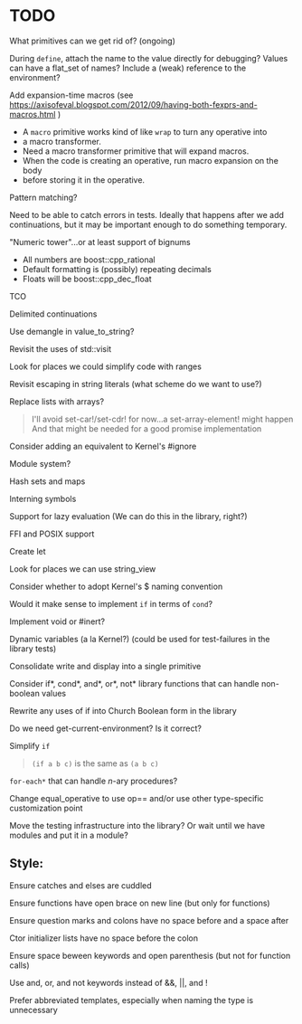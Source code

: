 # TODO

What primitives can we get rid of? (ongoing)

During `define`, attach the name to the value directly for debugging?
Values can have a flat_set of names?
Include a (weak) reference to the environment?

Add expansion-time macros (see https://axisofeval.blogspot.com/2012/09/having-both-fexprs-and-macros.html )

* A `macro` primitive works kind of like `wrap` to turn any operative into
* a macro transformer.
* Need a macro transformer primitive that will expand macros.
* When the code is creating an operative, run macro expansion on the body
* before storing it in the operative.

Pattern matching?

Need to be able to catch errors in tests. Ideally that happens after we add
continuations, but it may be important enough to do something temporary.

"Numeric tower"...or at least support of bignums

* All numbers are boost::cpp_rational
* Default formatting is (possibly) repeating decimals
* Floats will be boost::cpp_dec_float

TCO

Delimited continuations

Use demangle in value_to_string?

Revisit the uses of std::visit

Look for places we could simplify code with ranges

Revisit escaping in string literals (what scheme do we want to use?)

Replace lists with arrays?

> I'll avoid set-car!/set-cdr! for now...a set-array-element! might happen
> And that might be needed for a good promise implementation

Consider adding an equivalent to Kernel's #ignore

Module system?

Hash sets and maps

Interning symbols

Support for lazy evaluation (We can do this in the library, right?)

FFI and POSIX support

Create let

Look for places we can use string_view

Consider whether to adopt Kernel's $ naming convention

Would it make sense to implement `if` in terms of `cond`?

Implement void or #inert?

Dynamic variables (a la Kernel?) (could be used for test-failures in the library tests)

Consolidate write and display into a single primitive

Consider if*, cond*, and*, or*, not* library functions that can handle
non-boolean values

Rewrite any uses of if into Church Boolean form in the library

Do we need get-current-environment? Is it correct?

Simplify `if`

> `(if a b c)` is the same as `(a b c)`

`for-each*` that can handle *n*-ary procedures?

Change equal_operative to use op== and/or use other type-specific customization point

Move the testing infrastructure into the library?
Or wait until we have modules and put it in a module?

## Style:

Ensure catches and elses are cuddled

Ensure functions have open brace on new line (but only for functions)

Ensure question marks and colons have no space before and a space after

Ctor initializer lists have no space before the colon

Ensure space beween keywords and open parenthesis (but not for function calls)

Use and, or, and not keywords instead of &&, ||, and !

Prefer abbreviated templates, especially when naming the type is unnecessary
